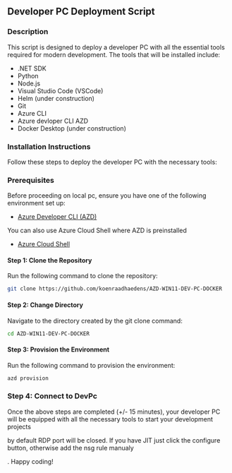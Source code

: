 


## Developer PC Deployment Script

### Description
This script is designed to deploy a developer PC with all the essential tools required for modern development. The tools that will be installed include:
- .NET SDK
- Python
- Node.js
- Visual Studio Code (VSCode)
- Helm (under construction)
- Git
- Azure CLI
- Azure devloper CLI AZD
- Docker Desktop (under construction)

### Installation Instructions
Follow these steps to deploy the developer PC with the necessary tools:

### Prerequisites

Before proceeding on local pc, ensure you have one of the following environment set up:
- [Azure Developer CLI (AZD)](https://learn.microsoft.com/en-us/azure/developer/azure-developer-cli/install-azd)

You can also use Azure Cloud Shell where AZD is preinstalled
- [Azure Cloud Shell](https://shell.azure.com)

#### Step 1: Clone the Repository
Run the following command to clone the repository:
```bash
git clone https://github.com/koenraadhaedens/AZD-WIN11-DEV-PC-DOCKER
```

#### Step 2: Change Directory
Navigate to the directory created by the git clone command:
```bash
cd AZD-WIN11-DEV-PC-DOCKER
```

#### Step 3: Provision the Environment
Run the following command to provision the environment:
```bash
azd provision
```

### Step 4: Connect to DevPc
Once the above steps are completed (+/- 15 minutes), your developer PC will be equipped with all the necessary tools to start your development projects

by default RDP port will be closed. If you have JIT just click the configure button, otherwise add the nsg rule manualy

. Happy coding!
```

